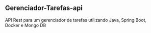 ## Gerenciador-Tarefas-api

API Rest para um gerenciador de tarefas utilizando Java, Spring Boot, Docker e Mongo DB
